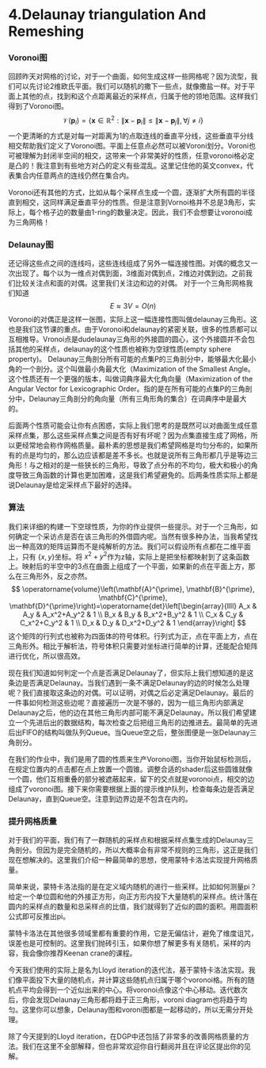 # 4.Delaunay triangulation And Remeshing

### Voronoi图

回顾昨天对网格的讨论，对于一个曲面，如何生成这样一些网格呢？因为流型，我们可以先讨论2维欧氏平面。我们可以随机的撒下一些点，就像撒盐一样。对于平面上其他的点，找到和这个点距离最近的采样点，归属于他的领地范围。这样我们得到了Voronoi图。
$$
\mathcal{V}\left(\mathbf{p}_i\right)=\left\{\mathbf{x} \in \mathbb{R}^2:\left\|\mathbf{x}-\mathbf{p}_i\right\| \leq\left\|\mathbf{x}-\mathbf{p}_j\right\|, \forall j \neq i\right\}
$$
一个更清晰的方式是对每一对距离为1的点取连线的垂直平分线，这些垂直平分线相交帮助我们定义了Voronoi图。平面上任意点必然可以被Voroni划分。Voroni也可被理解为封闭半空间的相交，这带来一个非常美好的性质，任意voronoi格必定是凸的！我注意到有些地方对凸的定义有些混乱。这里记住他的英文convex，代表集合内任意两点的连线仍然在集合内。

Voronoi还有其他的方式，比如从每个采样点生成一个圆，逐渐扩大所有圆的半径直到相交，这同样满足垂直平分的性质。但是注意到Vornoi格并不总是3角形，实际上，每个格子边的数量由1-ring的数量决定。因此，我们不会想要让voronoi成为三角网格！

### Delaunay图

还记得这些点之间的连线吗，这些连线组成了另外一幅连接性图。对偶的概念又一次出现了。每个以为一维点对偶到面，3维面对偶到点，2维边对偶到边。之前我们比较关注点和面的对偶。这里我们关注边和边的对偶。 对于一个三角形网格我们知道
$$
E\approx 3V = O(n)
$$
Voronoi的对偶正是这样一张图，实际上这一幅连接性图叫做delaunay三角形。这也是我们这节课的重点。由于Voronoi和delaunay的紧密关联，很多的性质都可以互相推导。Vronoi点是dudelaunay三角形的外接圆的圆心，这个外接圆并不会包括其他的采样点，delaunay的这个性质也被称为空球性质(empty sphere property)。 Delaunay三角剖分所有可能的点集P的三角剖分中，能够最大化最小角的一个剖分。这个叫做最小角最大化（Maximization of the Smallest Angle。这个性质还有一个更强的版本，叫做词典序最大化角向量（Maximization of the Angular Vector for Lexicographic Order。指的是在所有可能的点集P的三角剖分中，Delaunay三角剖分的角向量（所有三角形角的集合）在词典序中是最大的。

后面两个性质可能会让你有点困惑，实际上我们思考的是既然可以对曲面生成任意采样点集，那么这些采样点集之间是否有好有坏呢？因为点集直接生成了网格，所以更经常地会称作网格质量。最朴素的思想是我们希望网格是均匀分布的，如果所有的点是均匀的，那么边应该都是差不多长。也就是说所有三角形都几乎是等边三角形！与之相对的是一些狭长的三角形，导致了点分布的不均匀，极大和极小的角度导致三角函数的计算也更加困难，这是我们希望避免的。后两条性质实际上都是说Delaunay是给定采样点下最好的选择。

### 算法

我们来详细的构建一下空球性质，为你的作业提供一些提示。对于一个三角形，如何确定一个采访点是否在该三角形的外借圆内呢。当然有很多种办法，当我希望找出一种高效的矩阵运算而不是纯解析的方法。我们可以假设所有点都在二维平面上，只有 $\{x,y\}$坐标。将 $x^2 + y^2$​ 作为z轴，实际上是把坐标都映射到了这条函数上。映射后的半空中的3点在曲面上组成了一个平面，如果新的点在平面上方，那么在三角形外，反之亦然。
$$
\operatorname{volume}\left(\mathbf{A}^{\prime}, \mathbf{B}^{\prime}, \mathbf{C}^{\prime}, \mathbf{D}^{\prime}\right)=\operatorname{det}\left[\begin{array}{llll}
A_x & A_y & A_x^2+A_y^2 & 1 \\
B_x & B_y & B_x^2+B_y^2 & 1 \\
C_x & C_y & C_x^2+C_y^2 & 1 \\
D_x & D_y & D_x^2+D_y^2 & 1
\end{array}\right]
$$
这个矩阵的行列式也被称为四面体的符号体积。行列式为正，点在平面上方，点在三角形外。相比于解析法，符号体积只需要对坐标进行简单的计算，还能配合矩阵进行优化，所以很高效。

现在我们知道如何判定一个点是否满足Delaunay了，但实际上我们想知道的是这条边是否满足Delaunay。当我们遇到一条不满足Delaunay的边的时候怎么处理呢？我们直接取这条边的对偶。可以证明，对偶之后必定满足Delaunay。最后的一件事如何检测这些边呢？直接遍历一次是不够的，因为一组三角形内部满足Delaunay之后，他的边在其他三角形内部可能不满足Delaunay。所以我们希望建立一个先进后出的数据结构，每次检查之后把组三角形的边推进去。最简单的先进后出FIFO的结构叫做队列Queue。当Queue空之后，整张图便是一张Delaunay三角剖分。

在我们的作业中，我们是用了圆的性质来生产Voronoi图，当你开始鼠标检测后，在规定位置内的点击都在点上放置一个圆锥。调整合适的shader后这些圆锥就像一个圆，他们互相重叠的部分被遮蔽起来，留下的交点就是voronoi点，相交的边组成了voronoi图。接下来你需要根据上面的提示维护队列，检查每条边是否满足Delaunay，直到Queue空。注意到边界边是不包含在内的。

### 提升网格质量

对于我们的平面，我们有了一群随机的采样点和根据采样点集生成的Delaunay三角剖分。但因为是完全随机的，所以大概率会有非常不规则的三角形，这正是我们现在想解决的。这里我们介绍一种最简单的思想，使用蒙特卡洛法实现提升网格质量。

简单来说，蒙特卡洛法指的是在定义域内随机的进行一些采样。比如如何测量pi？给定一个单位圆和他的外接正方形，向正方形内投下大量随机的采样点。统计落在圆内的采样点的数量和总采样点的比值，我们就得到了近似的圆的面积。用圆面积公式即可反推出pi。

蒙特卡洛法在其他很多领域里都有重要的作用，它是无偏估计，避免了维度诅咒，误差也是可控制的。这里我们抛砖引玉，如果你想了解更多有关随机，采样的内容，我会像你推荐Keenan crane的课程。

今天我们使用的实际上是名为Lloyd iteration的迭代法，基于蒙特卡洛法实现。我们像平面投下大量的随机点，并计算这些随机点归属于哪个voronoi格。所有的随机点平均会得到一个近似出来的中心。将voronoi点像这个中心移动。迭代数次后，你会发现Delaunay三角形都将趋于正三角形，voroni diagram也将趋于均匀。这里你可以想象，Delaunay图和voroni图都是一起移动的，所以无需分开处理。

除了今天提到的Lloyd iteration，在DGP中还包括了非常多的改善网格质量的方法。我们在这里不全部解释，但也非常欢迎你自行翻阅并且在评论区提出你的见解。

